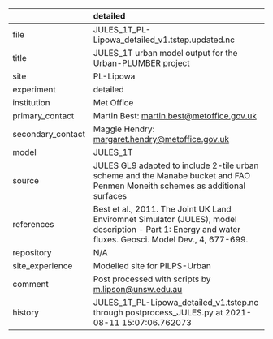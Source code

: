|                   | detailed                                                                                                                                                |
|:------------------|:--------------------------------------------------------------------------------------------------------------------------------------------------------|
| file              | JULES_1T_PL-Lipowa_detailed_v1.tstep.updated.nc                                                                                                         |
| title             | JULES_1T urban model output for the Urban-PLUMBER project                                                                                               |
| site              | PL-Lipowa                                                                                                                                               |
| experiment        | detailed                                                                                                                                                |
| institution       | Met Office                                                                                                                                              |
| primary_contact   | Martin Best: martin.best@metoffice.gov.uk                                                                                                               |
| secondary_contact | Maggie Hendry: margaret.hendry@metoffice.gov.uk                                                                                                         |
| model             | JULES_1T                                                                                                                                                |
| source            | JULES GL9 adapted to include 2-tile urban scheme and the Manabe bucket and FAO Penmen Moneith schemes as additional surfaces                            |
| references        | Best et al., 2011. The Joint UK Land Enviromnet Simulator (JULES), model description - Part 1: Energy and water fluxes. Geosci. Model Dev., 4, 677-699. |
| repository        | N/A                                                                                                                                                     |
| site_experience   | Modelled site for PILPS-Urban                                                                                                                           |
| comment           | Post processed with scripts by m.lipson@unsw.edu.au                                                                                                     |
| history           | JULES_1T_PL-Lipowa_detailed_v1.tstep.nc through postprocess_JULES.py at 2021-08-11 15:07:06.762073                                                      |
